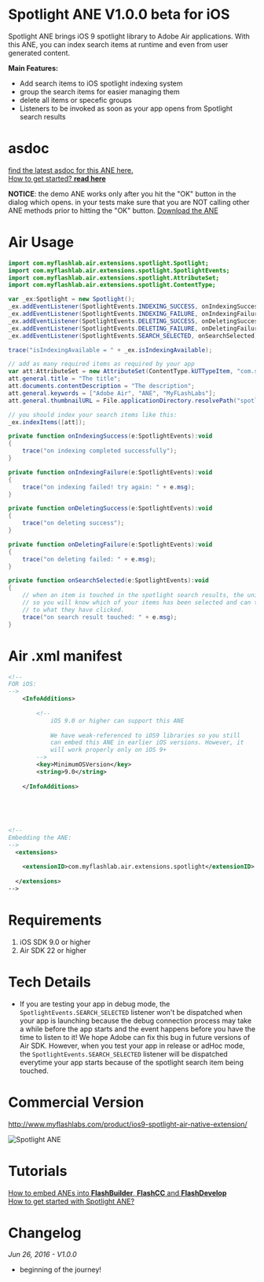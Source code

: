 # Spotlight ANE V1.0.0 beta for iOS
Spotlight ANE brings iOS 9 spotlight library to Adobe Air applications. With this ANE, you can index search items at runtime and even from user generated content.

**Main Features:**
* Add search items to iOS spotlight indexing system
* group the search items for easier managing them
* delete all items or specefic groups
* Listeners to be invoked as soon as your app opens from Spotlight search results

# asdoc
[find the latest asdoc for this ANE here.](http://myflashlab.github.io/asdoc/index.html?com/myflashlab/air/extensions/spotlight/package-detail.html&com/myflashlab/air/extensions/spotlight/class-list.html)  
[How to get started? **read here**](https://github.com/myflashlab/Spotlight-ANE/wiki)

**NOTICE**: the demo ANE works only after you hit the "OK" button in the dialog which opens. in your tests make sure that you are NOT calling other ANE methods prior to hitting the "OK" button.
[Download the ANE](https://github.com/myflashlab/Spotlight-ANE/tree/master/FD/lib)

# Air Usage
```actionscript
import com.myflashlab.air.extensions.spotlight.Spotlight;
import com.myflashlab.air.extensions.spotlight.SpotlightEvents;
import com.myflashlab.air.extensions.spotlight.AttributeSet;
import com.myflashlab.air.extensions.spotlight.ContentType;

var _ex:Spotlight = new Spotlight();
_ex.addEventListener(SpotlightEvents.INDEXING_SUCCESS, onIndexingSuccess);
_ex.addEventListener(SpotlightEvents.INDEXING_FAILURE, onIndexingFailure);
_ex.addEventListener(SpotlightEvents.DELETING_SUCCESS, onDeletingSuccess);
_ex.addEventListener(SpotlightEvents.DELETING_FAILURE, onDeletingFailure);
_ex.addEventListener(SpotlightEvents.SEARCH_SELECTED, onSearchSelected);

trace("isIndexingAvailable = " + _ex.isIndexingAvailable);

// add as many required items as required by your app
var att:AttributeSet = new AttributeSet(ContentType.kUTTypeItem, "com.site.uniquIdentifier.1", "domain.identifier.1");
att.general.title = "The title";
att.documents.contentDescription = "The description";
att.general.keywords = ["Adobe Air", "ANE", "MyFLashLabs"];
att.general.thumbnailURL = File.applicationDirectory.resolvePath("spotlightIcon.jpg").nativePath;

// you should index your search items like this:
_ex.indexItems([att]);

private function onIndexingSuccess(e:SpotlightEvents):void
{
	trace("on indexing completed successfully");
}

private function onIndexingFailure(e:SpotlightEvents):void
{
	trace("on indexing failed! try again: " + e.msg);
}

private function onDeletingSuccess(e:SpotlightEvents):void
{
	trace("on deleting success");
}

private function onDeletingFailure(e:SpotlightEvents):void
{
	trace("on deleting failed: " + e.msg);
}

private function onSearchSelected(e:SpotlightEvents):void
{
	// when an item is touched in the spotlight search results, the unique identifier will be delivered here
	// so you will know which of your items has been selected and can take the user to a specefic page related
	// to what they have clicked.
	trace("on search result touched: " + e.msg);
}
```

# Air .xml manifest
```xml
<!--
FOR iOS:
-->
	<InfoAdditions>
		
		<!--
			iOS 9.0 or higher can support this ANE
			
			We have weak-referenced to iOS9 libraries so you still
			can embed this ANE in earlier iOS versions. However, it
			will work properly only on iOS 9+
		-->
		<key>MinimumOSVersion</key>
		<string>9.0</string>
		
	</InfoAdditions>
	
	
	
	
	
<!--
Embedding the ANE:
-->
  <extensions>
	
	<extensionID>com.myflashlab.air.extensions.spotlight</extensionID>
	
  </extensions>
-->
```

# Requirements 
1. iOS SDK 9.0 or higher
2. Air SDK 22 or higher

# Tech Details
* If you are testing your app in debug mode, the ```SpotlightEvents.SEARCH_SELECTED``` listener won't be dispatched when your app is launching because the debug connection process may take a while before the app starts and the event happens before you have the time to listen to it! We hope Adobe can fix this bug in future versions of Air SDK. However, when you test your app in release or adHoc mode, the ```SpotlightEvents.SEARCH_SELECTED``` listener will be dispatched everytime your app starts because of the spotlight search item being touched.

# Commercial Version
http://www.myflashlabs.com/product/ios9-spotlight-air-native-extension/

![Spotlight ANE](http://www.myflashlabs.com/wp-content/uploads/2016/04/product_adobe-air-ane-extension-spotlight-595x738.jpg)

# Tutorials
[How to embed ANEs into **FlashBuilder**, **FlashCC** and **FlashDevelop**](https://www.youtube.com/watch?v=Oubsb_3F3ec&list=PL_mmSjScdnxnSDTMYb1iDX4LemhIJrt1O)  
[How to get started with Spotlight ANE?](https://github.com/myflashlab/Spotlight-ANE/wiki)

# Changelog
*Jun 26, 2016 - V1.0.0*
* beginning of the journey!
